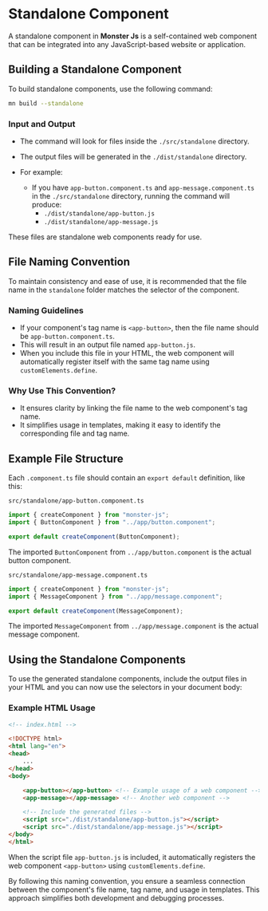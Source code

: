 # Standalone Component

A standalone component in **Monster Js** is a self-contained web component that can be integrated into any JavaScript-based website or application.

## Building a Standalone Component

To build standalone components, use the following command:

```bash
mn build --standalone
```

### Input and Output

* The command will look for files inside the `./src/standalone` directory.
* The output files will be generated in the `./dist/standalone` directory.

* For example:
    * If you have `app-button.component.ts` and `app-message.component.ts` in the `./src/standalone` directory, running the command will produce:
        * `./dist/standalone/app-button.js`
        * `./dist/standalone/app-message.js`

These files are standalone web components ready for use.

## File Naming Convention

To maintain consistency and ease of use, it is recommended that the file name in the `standalone` folder matches the selector of the component.

### Naming Guidelines

* If your component's tag name is `<app-button>`, then the file name should be `app-button.component.ts`.
* This will result in an output file named `app-button.js`.
* When you include this file in your HTML, the web component will automatically register itself with the same tag name using `customElements.define`.

### Why Use This Convention?
* It ensures clarity by linking the file name to the web component's tag name.
* It simplifies usage in templates, making it easy to identify the corresponding file and tag name.

## Example File Structure
Each `.component.ts` file should contain an `export default` definition, like this:

`src/standalone/app-button.component.ts`

```ts
import { createComponent } from "monster-js";
import { ButtonComponent } from "../app/button.component";

export default createComponent(ButtonComponent);
```

The imported `ButtonComponent` from `../app/button.component` is the actual button component.

`src/standalone/app-message.component.ts`

```ts
import { createComponent } from "monster-js";
import { MessageComponent } from "../app/message.component";

export default createComponent(MessageComponent);
```

The imported `MessageComponent` from `../app/message.component` is the actual message component.

## Using the Standalone Components

To use the generated standalone components, include the output files in your HTML and you can now use the selectors in your document body:

### Example HTML Usage

```html
<!-- index.html -->

<!DOCTYPE html>
<html lang="en">
<head>
    ...
</head>
<body>

    <app-button></app-button> <!-- Example usage of a web component -->
    <app-message></app-message> <!-- Another web component -->

    <!-- Include the generated files -->
    <script src="./dist/standalone/app-button.js"></script>
    <script src="./dist/standalone/app-message.js"></script>
</body>
</html>
```

When the script file `app-button.js` is included, it automatically registers the web component `<app-button>` using `customElements.define`.

By following this naming convention, you ensure a seamless connection between the component's file name, tag name, and usage in templates. This approach simplifies both development and debugging processes.
